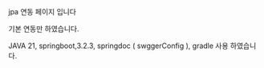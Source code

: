 
jpa 연동 페이지 입니다

기본 연동만 하였습니다.

JAVA 21, springboot,3.2.3, springdoc ( swggerConfig ), gradle 사용 하였습니다.

